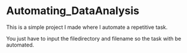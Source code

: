 # Automating_DataAnalysis
This is a simple project I made where I automate a repetitive task.

You just have to input the filedirectory and filename so the task with be automated.
